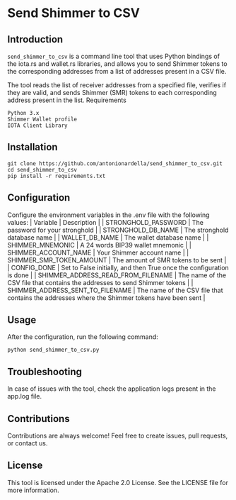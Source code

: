 # Send Shimmer to CSV
## Introduction

`send_shimmer_to_csv` is a command line tool that uses Python bindings of the iota.rs and wallet.rs libraries, and allows you to send Shimmer tokens to the corresponding addresses from a list of addresses present in a CSV file.

The tool reads the list of receiver addresses from a specified file, verifies if they are valid, and sends Shimmer (SMR) tokens to each corresponding address present in the list.
Requirements

    Python 3.x
    Shimmer Wallet profile
    IOTA Client Library

## Installation

```
git clone https://github.com/antonionardella/send_shimmer_to_csv.git
cd send_shimmer_to_csv
pip install -r requirements.txt
```

## Configuration

Configure the environment variables in the .env file with the following values:
| Variable | Description |
| STRONGHOLD_PASSWORD | The password for your stronghold |
| STRONGHOLD_DB_NAME | The stronghold database name |
| WALLET_DB_NAME | The wallet database name |
| SHIMMER_MNEMONIC | A 24 words BIP39 wallet mnemonic |
| SHIMMER_ACCOUNT_NAME | Your Shimmer account name |
| SHIMMER_SMR_TOKEN_AMOUNT | The amount of SMR tokens to be sent |
| CONFIG_DONE | Set to False initially, and then True once the configuration is done |
| SHIMMER_ADDRESS_READ_FROM_FILENAME | The name of the CSV file that contains the addresses to send Shimmer tokens |
| SHIMMER_ADDRESS_SENT_TO_FILENAME | The name of the CSV file that contains the addresses where the Shimmer tokens have been sent |

## Usage

After the configuration, run the following command:

`python send_shimmer_to_csv.py`

## Troubleshooting

In case of issues with the tool, check the application logs present in the app.log file.

## Contributions

Contributions are always welcome! Feel free to create issues, pull requests, or contact us.

## License

This tool is licensed under the Apache 2.0 License. See the LICENSE file for more information.
